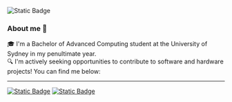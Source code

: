 ![Static Badge](https://github-readme-stats.vercel.app/api/top-langs/?username=szynl&theme=graywhite&show_icons=true&hide_border=false&layout=compact)

### About me 👋
🎓 I'm a Bachelor of Advanced Computing student at the University of Sydney in my penultimate year.  
🔍 I'm actively seeking opportunities to contribute to software and hardware projects! You can find me below:

---
[![Static Badge](https://img.shields.io/badge/LinkedIn-black)](https://www.linkedin.com/in/serenazhuoyanli/)
[![Static Badge](https://img.shields.io/badge/Email-black)](mailto:lizhuoyanserena@gmail.com)
